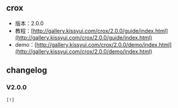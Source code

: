 ## crox

* 版本：2.0.0
* 教程：[http://gallery.kissyui.com/crox/2.0.0/guide/index.html](http://gallery.kissyui.com/crox/2.0.0/guide/index.html)
* demo：[http://gallery.kissyui.com/crox/2.0.0/demo/index.html](http://gallery.kissyui.com/crox/2.0.0/demo/index.html)

## changelog

### V2.0.0

    [!]


